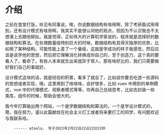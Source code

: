 # 介绍

之前在食堂打饭，听见有同事说，唉，你说数据结构有啥用啊，除了考研面试用得到，还有设计模式有啥用啊，我其实不是很认同他的观点，但因为不认识我也不太想凑上去跟他掰扯。我是觉得，正如伟大的计算机学家说的，程序就是选择好的数据结构和算法。在处理数量级特别巨大的时候，数据结构有其得天独厚的优势，比如用了某种结构，可能性能上差了一个量级，这就是学成功的样子我感觉，然后应该是说学他的思想，然后把它理解消化转换成你自己的，至于创造力，这个真的要看人了，看命了，有些人本来就生出来就异于常人，那有啥好比的，我们只需要做好我们自己的事就好。

设计模式这块的话，就是经验的积累，看多了就会了，比如说你要去吃透一些源码的思想或者实现，哦，这里用到了啥啥啥，会好很多，比如 vuex 中用到的单例模式，vue 中的代理模式、观察者模式等等，你再自己总结思考，比如去封装一些类库，组件的时候，帮助会很大的。

我今年打算输出两个网站，一个是学数据结构和算法的，一个是学设计模式的，嗯，我在努力，谨以此篇献给在社会主义打工或者将来要打工的同学，有问题欢迎与我联系哈。

        ------ ataola， 写于2022年2月22日22点22分22秒
